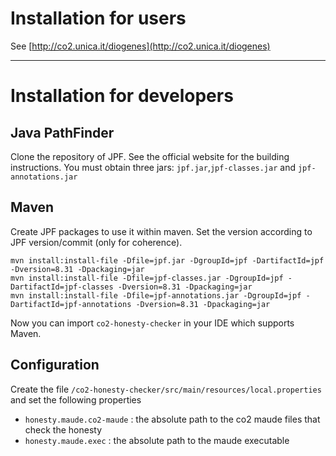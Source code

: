 # Installation for users #

See [http://co2.unica.it/diogenes](http://co2.unica.it/diogenes)

-----------------------------------------------------------------

# Installation for developers #

## Java PathFinder
Clone the repository of JPF. See the official website for the building instructions.
You must obtain three jars: `jpf.jar`,`jpf-classes.jar` and `jpf-annotations.jar`

## Maven

Create JPF packages to use it within maven. Set the version according to JPF version/commit (only for coherence).
```
mvn install:install-file -Dfile=jpf.jar -DgroupId=jpf -DartifactId=jpf -Dversion=8.31 -Dpackaging=jar
mvn install:install-file -Dfile=jpf-classes.jar -DgroupId=jpf -DartifactId=jpf-classes -Dversion=8.31 -Dpackaging=jar
mvn install:install-file -Dfile=jpf-annotations.jar -DgroupId=jpf -DartifactId=jpf-annotations -Dversion=8.31 -Dpackaging=jar
```
Now you can import `co2-honesty-checker` in your IDE which supports Maven.

## Configuration ##
Create the file `/co2-honesty-checker/src/main/resources/local.properties` and set the following properties

* `honesty.maude.co2-maude` : the absolute path to the co2 maude files that check the honesty
* `honesty.maude.exec` : the absolute path to the maude executable
